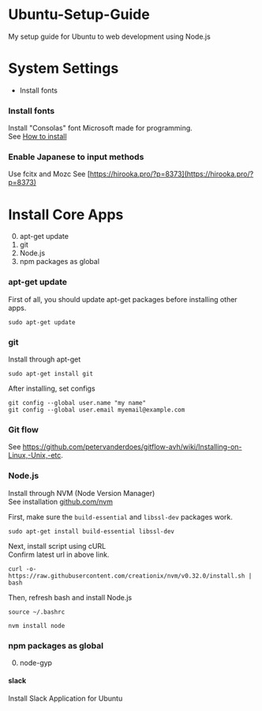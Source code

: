 # Ubuntu-Setup-Guide
My setup guide for Ubuntu to web development using Node.js


# System Settings
- Install fonts


### Install fonts
Install "Consolas" font Microsoft made for programming.  
See [How to install](http://ssup2.iptime.org/wiki/Ubuntu_Consolas_Font_Install)

### Enable Japanese to input methods
Use fcitx and Mozc
See [https://hirooka.pro/?p=8373](https://hirooka.pro/?p=8373)


# Install Core Apps
0. apt-get update
0. git
0. Node.js
0. npm packages as global


### apt-get update
First of all, you should update apt-get packages before installing other apps.
```
sudo apt-get update
```

### git
Install through apt-get
```
sudo apt-get install git
```

After installing, set configs
```
git config --global user.name "my name"
git config --global user.email myemail@example.com
```

### Git flow
See 
https://github.com/petervanderdoes/gitflow-avh/wiki/Installing-on-Linux,-Unix,-etc.


### Node.js
Install through NVM (Node Version Manager)  
See installation [github.com/nvm](https://github.com/creationix/nvm)

First, make sure the ```build-essential``` and ```libssl-dev``` packages work.
```
sudo apt-get install build-essential libssl-dev
```

Next, install script using cURL  
Confirm latest url in above link.
```
curl -o- https://raw.githubusercontent.com/creationix/nvm/v0.32.0/install.sh | bash
```

Then, refresh bash and install Node.js
```
source ~/.bashrc
```
```
nvm install node
```

### npm packages as global
0. node-gyp




#### slack
Install Slack Application for Ubuntu
